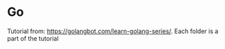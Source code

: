 # Go

Tutorial from: <https://golangbot.com/learn-golang-series/>.
Each folder is a part of the tutorial